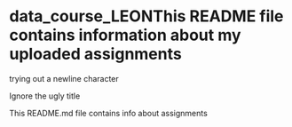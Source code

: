 # data_course_LEONThis README file contains information about my uploaded assignments

trying out a newline character

Ignore the ugly title

This README.md file contains info about assignments
